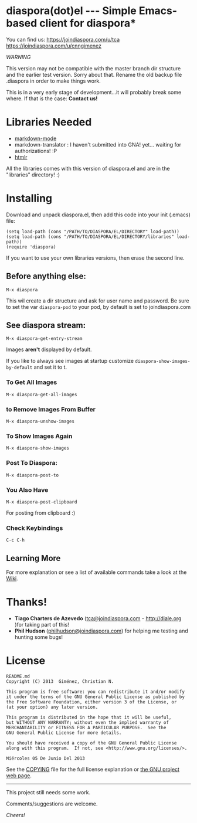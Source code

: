 # diaspora(dot)el --- Simple Emacs-based client for diaspora*

You can find us: 
https://joindiaspora.com/u/tca
https://joindiaspora.com/u/cnngimenez

*WARNING*

This version may not be compatible with the master branch dir structure and the earlier test version. Sorry about that. Rename the old backup file .diaspora in order to make things work.

This is in a very early stage of development...it will probably break some where. If that is the case: **Contact us!**

# Libraries Needed

* [markdown-mode](http://jblevins.org/projects/markdown-mode/)
* markdown-translator : I haven't submitted into GNA! yet... waiting for authorizations! :P
* [htmlr](https://github.com/emacsmirror/htmlr/tree/)

All the libraries comes with this version of diaspora.el and are in the "libraries" directory! :)


# Installing

Download and unpack diaspora.el, then add this code into your init (.emacs) file:

    (setq load-path (cons "/PATH/TO/DIASPORA/EL/DIRECTORY" load-path))
	(setq load-path (cons "/PATH/TO/DIASPORA/EL/DIRECTORY/libraries" load-path))
	(require 'diaspora)

If you want to use your own libraries versions, then erase the second line.

## Before anything else:

    M-x diaspora
    
This wil create a dir structure and ask for user name and password. Be sure to set the var `diaspora-pod` to your pod, by default is set to joindiaspora.com

## See diaspora stream:

    M-x diaspora-get-entry-stream

Images **aren't** displayed by default.

If you like to always see images at startup customize `diaspora-show-images-by-default` and set it to t.

### To Get All Images

	M-x diaspora-get-all-images
	
### to Remove Images From Buffer 

    M-x diaspora-unshow-images

### To Show Images Again

    M-x diaspora-show-images

### Post To Diaspora:

    M-x diaspora-post-to

### You Also Have 

    M-x diaspora-post-clipboard

For posting from clipboard :)

### Check Keybindings

    C-c C-h


## Learning More

For more explanation or see a list of available commands take a look at the [Wiki](https://github.com/cnngimenez/diaspora.el/wiki).

# Thanks!

* **Tiago Charters de Azevedo** (tca@joindiaspora.com - http://diale.org )for taking part of this! 
* **Phil Hudson** (philhudson@joindiaspora.com) for helping me testing and hunting some bugs!


# License

    README.md
    Copyright (C) 2013  Giménez, Christian N.

    This program is free software: you can redistribute it and/or modify
    it under the terms of the GNU General Public License as published by
    the Free Software Foundation, either version 3 of the License, or
    (at your option) any later version.

    This program is distributed in the hope that it will be useful,
    but WITHOUT ANY WARRANTY; without even the implied warranty of
    MERCHANTABILITY or FITNESS FOR A PARTICULAR PURPOSE.  See the
    GNU General Public License for more details.

    You should have received a copy of the GNU General Public License
    along with this program.  If not, see <http://www.gnu.org/licenses/>.

    Miércoles 05 De Junio Del 2013


See the [COPYING](./COPYING.txt) file for the full license explanation or [the GNU project web page](http://www.gnu.org).

---

This project still needs some work.

Comments/suggestions are welcome.


*Cheers!*



